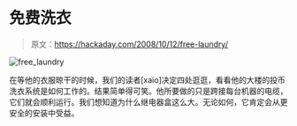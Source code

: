 # 免费洗衣

> 原文：<https://hackaday.com/2008/10/12/free-laundry/>

![](img/5451829652418d9275fb7b9a8c2ac82d.png "free_laundry")

在等他的衣服晾干的时候，我们的读者[xaio]决定四处逛逛，看看他的大楼的投币洗衣系统是如何工作的。结果简单得可笑。他所要做的只是跨接每台机器的电缆，它们就会顺利运行。我们想知道为什么继电器盒这么大。无论如何，它肯定会从更安全的安装中受益。